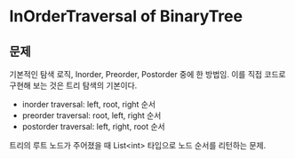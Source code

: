 # InOrderTraversal of BinaryTree

## 문제
기본적인 탐색 로직, Inorder, Preorder, Postorder 중에 한 방법임. 이를 직접 코드로 구현해 보는 것은 트리 탐색의 기본이다.

- inorder traversal: left, root, right 순서
- preorder traversal: root, left, right 순서
- postorder traversal: left, right, root 순서

트리의 루트 노드가 주어졌을 때 List\<int> 타입으로 노드 순서를 리턴하는 문제.
